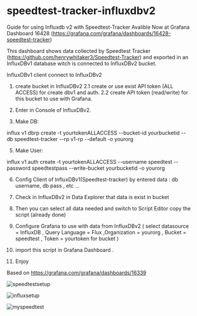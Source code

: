 # speedtest-tracker-influxdbv2
Guide for using Influxdb v2 with Speedtest-Tracker Avalible Now at Grafana Dashboard 16428 (https://grafana.com/grafana/dashboards/16428-speedtest-tracker)


This dashboard shows data collected by Speedtest Tracker (https://github.com/henrywhitaker3/Speedtest-Tracker) and exported in an InfluxDBv1 database witch is connected to InfluxDBv2 bucket.


InfluxDBv1 client connect to InfluxDBv2

1. create bucket in InfluxDBv2
2.1 create or use exist API token (ALL ACCESS) for create dbv1 and auth.
2.2 create API token (read/write) for this bucket to use with Grafana.
3. Enter in Console of InfluxDBv2.

4. Make DB:

influx v1 dbrp create -t yourtokenALLACCESS --bucket-id yourbucketid --db speedtest-tracker --rp v1-rp --default -o yourorg

5. Make User:

influx v1 auth create -t yourtokenALLACCESS --username speedtest --password speedtestpass --write-bucket yourbucketid -o yourorg


6. Config Client of InfluxDBv1(Speedtest-tracker) by entered data : db username, db pass , etc ...

7. Check in InfluxDBv2 in Data Explorer that data is exist in bucket

8. Then you can select all data needed and switch to Script Editor copy the script (already done)

9. Configure Grafana to use with data from InfluxDBv2 ( select datasource = InfluxDB , Query Language = Flux  ,Organization = yourorg , Bucket = speedtest , Token = yourtoken for bucket )

10. import this script in Grafana Dashboard .

11. Enjoy


Based on https://grafana.com/grafana/dashboards/16339


![speedtestsetup](https://user-images.githubusercontent.com/28630321/187088938-2b7c4492-89d8-433b-b66c-34de06cbb266.jpg)

![influxsetup](https://user-images.githubusercontent.com/28630321/187088939-492e8910-395b-4aef-b1f8-199ea98a2dc8.jpg)

![myspeedtest](https://user-images.githubusercontent.com/28630321/187088941-f2857cf1-0e2c-49ea-95b8-f9534460aff4.jpg)

